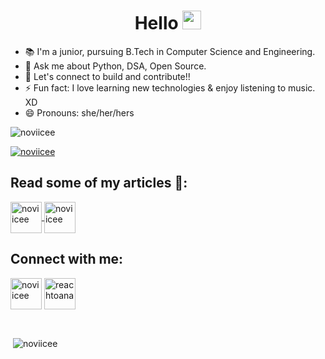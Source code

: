 <h1 align="center">Hello <img src="https://raw.githubusercontent.com/MartinHeinz/MartinHeinz/master/wave.gif" width="30px">
</h1>
<!--<h3 align="center">I am an Open-Source enthusiast. :smiley:</h3>-->

- :books: I'm a junior, pursuing B.Tech in Computer Science and Engineering.
- 💬 Ask me about Python, DSA, Open Source.
- :milky_way: Let's connect to build and contribute!!
- ⚡ Fun fact: I love learning new technologies & enjoy listening to music. XD
- 😄 Pronouns: she/her/hers

<p align="left"> <img src="https://komarev.com/ghpvc/?username=noviicee&label=Profile%20views&color=0e75b6&style=flat" alt="noviicee" /> </p>

<p align="left"> <a href="https://github.com/ryo-ma/github-profile-trophy"><img src="https://github-profile-trophy.vercel.app/?username=noviicee&no-bg=true&theme=oldie&title=Joined2020,Commit,PullRequest,Issues,Repositories,Stars" alt="noviicee" /></a> </p>


<!--
## Work Experience :woman_technologist:
* 
-->

## Read some of my articles :blue_book::
<a href="https://dev.to/noviicee" target="blank"><img align="center" src="https://d2fltix0v2e0sb.cloudfront.net/dev-black.png" alt="noviicee" height="50" width="50" /> </a>
<a href="https://anamika-singh-official.medium.com/" target="blank"><img align="center" src="https://encrypted-tbn0.gstatic.com/images?q=tbn:ANd9GcT6QFDil7-YFr2PAIdSb4IBnEItDtfcjjGD5g&usqp=CAU" alt="noviicee" height="50" width="50" /> </a>
                                                      
## Connect with me:
<a href="https://linkedin.com/in/anamika-singh-0fficial/" target="blank"><img align="center" src="https://image.flaticon.com/icons/png/512/174/174857.png" alt="noviicee" height="50" width="50" /></a>
<a href="https://twitter.com/reachtoana" target="blank"><img align="center" src="https://www.freepnglogos.com/uploads/twitter-logo-png/twitter-logo-vector-png-clipart-1.png" alt="reachtoana" height="50" width="50" /></a>
<!--
## Connect with me:
<a href="https://dev.to/noviicee" target="blank"><img align="center" src="https://cdn.jsdelivr.net/npm/simple-icons@3.0.1/icons/dev-dot-to.svg" alt="noviicee" height="40" width="40" /></a>
-->

<!--
<a href="https://www.hackerearth.com/@noviicee" target="blank"><img align="center" src="https://cdn.jsdelivr.net/npm/simple-icons@3.0.1/icons/hackerearth.svg" alt="@noviicee" height="40" width="40" /></a>
<a href="https://auth.geeksforgeeks.org/user/noviicee" target="blank"><img align="center" src="https://cdn.jsdelivr.net/npm/simple-icons@3.0.1/icons/geeksforgeeks.svg" alt="noviicee" height="40" width="40" /></a>
<a href="https://discord.gg/Anamika(P)" target="blank"><img align="center" src="https://cdn.jsdelivr.net/npm/simple-icons@3.0.1/icons/discord.svg" alt="Anamika(P)" height="40" width="40" /></a>
-->
</p>

<!--
## Tools & Technologies :computer:

<a href="https://www.gnu.org/software/bash/" target="_blank"> <img src="https://www.vectorlogo.zone/logos/gnu_bash/gnu_bash-icon.svg" alt="bash" width="60" height="60"/> </a>
<a href="https://getbootstrap.com" target="_blank"> <img src="https://raw.githubusercontent.com/devicons/devicon/master/icons/bootstrap/bootstrap-plain-wordmark.svg" alt="bootstrap" width="60" height="60"/> </a>
<a href="https://www.w3schools.com/css/" target="_blank"> <img src="https://raw.githubusercontent.com/devicons/devicon/master/icons/css3/css3-original-wordmark.svg" alt="css3" width="60" height="60"/> </a>
<a href="https://git-scm.com/" target="_blank"> <img src="https://www.vectorlogo.zone/logos/git-scm/git-scm-icon.svg" alt="git" width="60" height="60"/> </a>
<a href="https://heroku.com" target="_blank"> <img src="https://www.vectorlogo.zone/logos/heroku/heroku-icon.svg" alt="heroku" width="60" height="60"/> </a>
<a href="https://www.w3.org/html/" target="_blank"> <img src="https://raw.githubusercontent.com/devicons/devicon/master/icons/html5/html5-original-wordmark.svg" alt="html5" width="60" height="60"/> </a>
<a href="https://www.linux.org/" target="_blank"> <img src="https://raw.githubusercontent.com/devicons/devicon/master/icons/linux/linux-original.svg" alt="linux" width="60" height="60"/> </a>
<a href="https://www.python.org" target="_blank"> <img src="https://raw.githubusercontent.com/devicons/devicon/master/icons/python/python-original.svg" alt="python" width="60" height="60"/> </a>
<a href="https://opencv.org/" target="_blank"> <img src="https://upload.wikimedia.org/wikipedia/commons/3/32/OpenCV_Logo_with_text_svg_version.svg" alt="opencv" width="60" height="60"/> </a>
-->

<!--
## To know more about me: 
 :point_right:  <a href=".github.io">noviicee.github.io</a>
-->
<br/>

<p>&nbsp;<img align="center" src="https://github-readme-stats.vercel.app/api/?username=noviicee&show_icons=true&locale=en&theme=dark" alt="noviicee" /></p>
<!--
For a different theme of stats
<img align="center" src="https://github-readme-stats.vercel.app/api/?username=noviicee&show_icons=true&locale=en&theme=dark" />
-->
